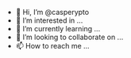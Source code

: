- 👋 Hi, I’m @casperypto
- 👀 I’m interested in ...
- 🌱 I’m currently learning ...
- 💞️ I’m looking to collaborate on ...
- 📫 How to reach me ...

<!---
rafi-gledek/rafi-gledek is a ✨ special ✨ repository because its `README.md` (this file) appears on your GitHub profile.
You can click the Preview link to take a look at your changes.
--->
